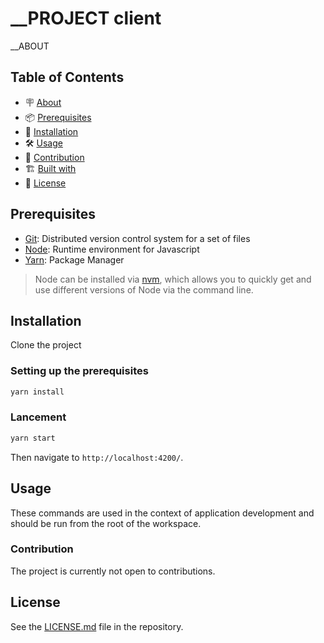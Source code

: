 # __PROJECT client

__ABOUT

## Table of Contents

- 🪧 [About](#about)
- 📦 [Prerequisites](#prerequisites)
- 🚀 [Installation](#installation)
- 🛠️ [Usage](#usage)
- 🤝 [Contribution](#contribution)
- 🏗️ [Built with](#built-with)
- 📝 [License](#license)

## Prerequisites

- [Git](https://git-scm.com/): Distributed version control system for a set of files
- [Node](https://nodejs.org/): Runtime environment for Javascript
- [Yarn](https://classic.yarnpkg.com/lang/en/docs/install/#windows-stable): Package Manager

> Node can be installed via [nvm](https://github.com/nvm-sh/nvm), which allows you to quickly get and use different versions of Node via the command line.

## Installation

Clone the project

### Setting up the prerequisites

```bash
yarn install
```

### Lancement

```bash
yarn start
```

Then navigate to `http://localhost:4200/`.

## Usage

These commands are used in the context of application development and should be run from the root of the workspace.


### Contribution

The project is currently not open to contributions.

## License

See the [LICENSE.md](./LICENSE.md) file in the repository.
